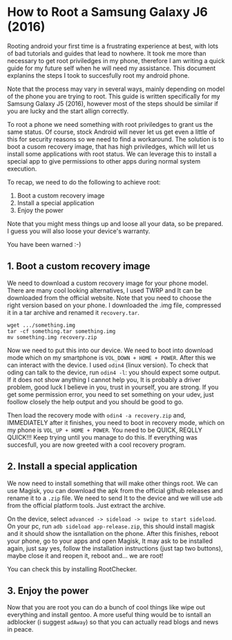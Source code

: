 # How to Root a Samsung Galaxy J6 (2016)

Rooting android your first time is a frustrating experience at best,
with lots of bad tutorials and guides that lead to nowhere.
It took me more than necessary to get root priviledges in my phone, therefore I am writing a quick guide for my future self when
he will need my assistance. This document explanins the steps
I took to succesfully root my android phone.

Note that the process may vary in several ways, mainly depending on model
of the phone you are trying to root. This guide is written specifically
for my Samsung Galaxy J5 (2016), however most of the steps should be
similar if you are lucky and the start allign correctly.

To root a phone we need something with root priviledges to grant us
the same status. Of course, stock Android will never let us get even a little
of this for security reasons so we need to find a workaround.
The solution is to boot a cusom recovery image, that has
high priviledges, which will let us install some applications with
root status. We can leverage this to install a special app to give permissions
to other apps during normal system execution.

To recap, we need to do the following to achieve root:
1. Boot a custom recovery image
2. Install a special application
3. Enjoy the power

Note that you might mess things up and loose all your data, so be prepared.
I guess you will also loose your device's warranty.

You have been warned :-)

## 1. Boot a custom recovery image

We need to download a custom recovery image for your phone model.
There are many cool looking alternatives, I used TWRP
and It can be downloaded from the official website. Note that you
need to choose the right version based on your phone.
I downloaded the .img file, compressed it in a tar archive and renamed
it `recovery.tar`.

```
wget .../something.img
tar -cf something.tar something.img
mv something.img recovery.zip
```

Now we need to put this into our device. We need to boot into download
mode which on my smartphone is `VOL_DOWN + HOME + POWER`. After this
we can interact with the device. I used `odin4` (linux version). To check that
oding can talk to the device, run `odin4 -l`: you should expect some
output. If it does not show anything I cannot help you, It is probably
a driver problem, good luck I believe in you, trust in yourself, you 
are strong. If you get some permission error, you need to set something
on your udev, just foollow closely the help output and you should be good to go.

Then load the recovery mode with `odin4 -a recovery.zip` and, IMMEDIATELY
after it finishes, you need to boot in recovery mode, which on my phone
is `VOL_UP + HOME + POWER`. You need to be QUICK, REQLLY QUICK!!! Keep
trying until you manage to do this. If everything was succesfull, you are
now greeted with a cool recovery program.

## 2. Install a special application

We now need to install something that will make other things root. We can use
Magisk, you can download the apk from the official github releases
and rename it to a `.zip` file. We need to send It to the device and
we will use `adb` from the official platform tools. Just extract the 
archive.

On the device, select `advanced -> sideload -> swipe to start sideload`.
On your pc, run `adb sideload app-release.zip`, this should install
magisk and it should show the isntallation on the phone. After this
finishes, reboot your phone, go to your apps and open Magisk, It may ask to
be installed again, just say yes, follow the installation instructions
(just tap two buttons), maybe close it and reopen it, reboot and...
we are root!

You can check this by installing RootChecker.

## 3. Enjoy the power

Now that you are root you can do a bunch of cool things like wipe out
everything and install gentoo. A more useful thing would be to isntall
an adblocker (i suggest `adAway`) so that you can actually read blogs
and news in peace.
